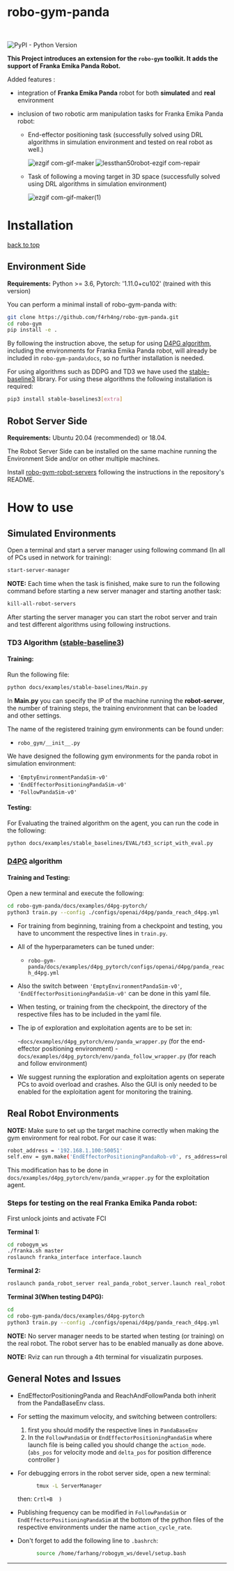 <!-- omit in toc -->
# robo-gym-panda 

<br>

![PyPI - Python Version](https://img.shields.io/pypi/pyversions/robo-gym)


**This Project introduces an extension for the ``robo-gym`` toolkit. It adds the support of Franka Emika Panda Robot.**


Added features :

- integration of **Franka Emika Panda** robot for both **simulated** and **real** environment
- inclusion of two robotic arm manipulation tasks for Franka Emika Panda robot:

  - End-effector positioning task (successfully solved using DRL algorithms in simulation environment and tested on real robot as well.)

    ![ezgif com-gif-maker](https://github.com/f4rh4ng/robo-gym-panda/assets/89604072/d0b6d5a1-9122-4e1b-9ab0-505a37a5a47b)
    ![lessthan50robot-ezgif com-repair](https://github.com/f4rh4ng/robo-gym-panda/assets/89604072/e418f397-3589-4626-bcf3-986fa8d9e976)

  - Task of following a moving target in 3D space (successfully solved using DRL algorithms in simulation environment)

    ![ezgif com-gif-maker(1)](https://github.com/f4rh4ng/robo-gym-panda/assets/89604072/b328a398-50dc-41f2-8683-0f43f21f6085)

# Installation
[back to top](#robo-gym-panda)

<!-- omit in toc -->
## Environment Side
**Requirements:** Python >= 3.6, Pytorch: '1.11.0+cu102' (trained with this version)

You can perform a minimal install of robo-gym-panda with:

```bash
git clone https://github.com/f4rh4ng/robo-gym-panda.git
cd robo-gym
pip install -e .
```

By following the instruction above, the setup for using [D4PG algorithm](https://github.com/schatty/oprl/tree/legacy_d4pg), including the environments for Franka Emika Panda robot, will already be included in ``robo-gym-panda\docs``, so no further installation is needed.

For using algorithms such as DDPG and TD3 we have used the [stable-baseline3](https://github.com/DLR-RM/stable-baselines3) library. For using these algorithms the following installation is required:

```bash
pip3 install stable-baselines3[extra]
```
<!-- omit in toc -->
## Robot Server Side
**Requirements:** Ubuntu 20.04 (recommended) or 18.04.

The Robot Server Side can be installed on the same machine running the Environment Side
and/or on other multiple machines.

Install [robo-gym-robot-servers](https://github.com/f4rh4ng/robo-gym-robot-servers)
following the instructions in the repository's README.

# How to use

<!-- omit in toc -->
## Simulated Environments

Open a terminal and start a server manager using following command (In all of PCs used in network for training):

```sh
start-server-manager
```
**NOTE:** Each time when the task is finished, make sure to run the following command before starting a new server manager and starting another task:

```sh
kill-all-robot-servers
```
After starting the server manager you can start the robot server and train and test different algorithms using following instructions.

<!-- omit in toc -->
### TD3 Algorithm ([stable-baseline3](https://github.com/DLR-RM/stable-baselines3))
#### Training:
Run the following file:
```sh
python docs/examples/stable-baselines/Main.py
```

In **Main.py** you can specify the IP of the machine running the **robot-server**, the number of training steps, the training environment that can be loaded and other settings.

The name of the registered training gym environments can be found under:

- ``robo_gym/__init__.py``

We have designed the following gym environments for the panda robot in simulation environment:
- ``'EmptyEnvironmentPandaSim-v0'``
- ``'EndEffectorPositioningPandaSim-v0'``
- ``'FollowPandaSim-v0'``

#### Testing:
For Evaluating the trained algorithm on the agent, you can run the code in the following:

```sh
python docs/examples/stable_baselines/EVAL/td3_script_with_eval.py

```

<!-- omit in toc -->
### [D4PG](https://github.com/schatty/oprl/tree/legacy_d4pg) algorithm

#### Training and Testing:

Open a new terminal and execute the following:

```sh
cd robo-gym-panda/docs/examples/d4pg-pytorch/
python3 train.py --config ./configs/openai/d4pg/panda_reach_d4pg.yml
```
- For training from beginning, training from a checkpoint and testing, you have to uncomment the respective lines in ``train.py``.
- All of the hyperparameters can be tuned under: 
  - ``robo-gym-panda/docs/examples/d4pg_pytorch/configs/openai/d4pg/panda_reach_d4pg.yml``

- Also the switch between ``'EmptyEnvironmentPandaSim-v0'``, ``'EndEffectorPositioningPandaSim-v0'`` can be done in this yaml file.

- When testing, or training from the checkpoint, the directory of the respective files has to be included in the yaml file.

- The ip of exploration and exploitation agents are to be set in:

  -``docs/examples/d4pg_pytorch/env/panda_wrapper.py`` (for the end-effector positioning environment)
  -``docs/examples/d4pg_pytorch/env/panda_follow_wrapper.py`` (for reach and follow environment)

- We suggest running the exploration and exploitation agents on seperate PCs to avoid overload and crashes. Also the GUI is only needed to be enabled for the exploitation agent for monitoring the training.


<!-- omit in toc -->
## Real Robot Environments

**NOTE:** Make sure to set up the target machine correctly when making the gym environment for real robot. For our case it was:

```sh
robot_address = '192.168.1.100:50051'
self.env = gym.make('EndEffectorPositioningPandaRob-v0', rs_address=robot_address)
```
This modification has to be done in ``docs/examples/d4pg_pytorch/env/panda_wrapper.py`` for the exploitation agent.

### Steps for testing on the real Franka Emika Panda robot:

First unlock joints and activate FCI

**Terminal 1:**

```sh
cd robogym_ws
./franka.sh master
roslaunch franka_interface interface.launch 
```
**Terminal 2:**
```sh
roslaunch panda_robot_server real_panda_robot_server.launch real_robot:=true gui:=true reference_frame:=world max_velocity_scale_factor:=0.1 action_cycle_rate:=400 objects_controller:=true rs_mode:=1object n_objects:=1.0 object_0_frame:=target action_mode:=abs_pos
```
**Terminal 3(When testing D4PG):**
```sh
cd
cd robo-gym-panda/docs/examples/d4pg-pytorch
python3 train.py --config ./configs/openai/d4pg/panda_reach_d4pg.yml 
```
**NOTE:** No server manager needs to be started when testing (or training) on the real robot. The robot server has to be enabled manually as done above.

**NOTE:** Rviz can run through a 4th terminal for visualizatin purposes.

## General Notes and Issues

- EndEffectorPositioningPanda and ReachAndFollowPanda both inherit from the PandaBaseEnv class.
- For setting the maximum velocity, and switching between controllers:
	1. first you should modify the respective lines in ``PandaBaseEnv``
	2. In the ``FollowPandaSim`` or ``EndEffectorPositioningPandaSim`` where launch file is being called you should change the ``action_mode``. (``abs_pos`` for velocity mode and ``delta_pos`` for position difference controller )

- For debugging errors in the robot server side, open a new terminal:
  ```sh
		tmux -L ServerManager
  ```
  then: ``Crtl+B  )``
- Publishing frequency can be modified in ``FollowPandaSim`` or ``EndEffectorPositioningPandaSim`` at the bottom of the python files of the respective environments under the name ``action_cycle_rate``.

- Don't forget to add the following line to ``.bashrch``:
  ```sh  
		source /home/farhang/robogym_ws/devel/setup.bash 
  ```

----------------------------------------